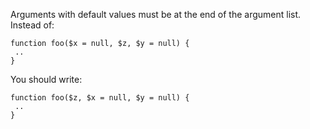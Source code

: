 Arguments with default values must be at the end of the argument list.
Instead of:

    function foo($x = null, $z, $y = null) {
     ..
    }

You should write:

    function foo($z, $x = null, $y = null) {
     ..
    }


      